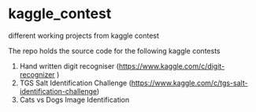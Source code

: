 # kaggle_contest
different working projects from kaggle contest

The repo holds the source code for the following kaggle contests

1. Hand written digit recogniser (https://www.kaggle.com/c/digit-recognizer )
2. TGS Salt Identification Challenge (https://www.kaggle.com/c/tgs-salt-identification-challenge)
3. Cats vs Dogs Image Identification
